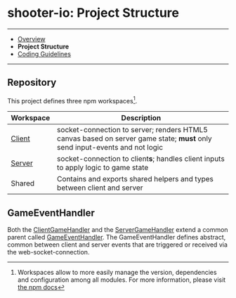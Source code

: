 # shooter-io: Project Structure
---
- [Overview](./ReadMe.md)
- **Project Structure**
- [Coding Guidelines](./CodingGuidelines.md)
---
## Repository
This project defines three npm workspaces[^1].

| Workspace | Description |
| ----------- | ----------- |
| [Client](./client/src/ClientGameHandler.ts) | socket-connection to server; renders HTML5 canvas based on server game state; **must** only send input-events and not logic|
| [Server](./server/src/ServerGameHandler.ts) | socket-connection to client**s**; handles client inputs to apply logic to game state | 
| Shared | Contains and exports shared helpers and types between client and server | 

## GameEventHandler
Both the [ClientGameHandler](./client/src/ClientGameHandler.ts) and the [ServerGameHandler](./server/src/ServerGameHandler.ts) extend a common parent called [GameEventHandler](./shared/GameEventHandler.ts).
The GameEventHandler defines abstract, common between client and server events that are triggered or received via the web-socket-connection.

[^1]: Workspaces allow to more easily manage the version, dependencies and configuration among all modules. For more information, please visit [the npm docs](https://docs.npmjs.com/cli/v7/using-npm/workspaces)
